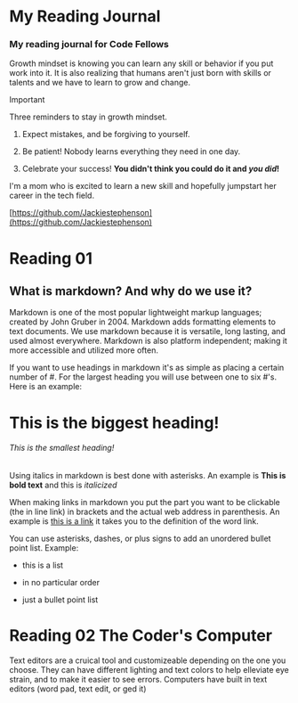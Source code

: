 # My Reading Journal

### My reading journal for Code Fellows

Growth mindset is knowing you can learn any skill or behavior if you put work into it. It is also realizing that humans aren't just born with skills or talents and we have to learn to grow and change.

>[!Important]
>Three reminders to stay in growth mindset.

1. Expect mistakes, and be forgiving to yourself.

2.  Be patient! Nobody learns everything they need in one day.

3.  Celebrate your success! **You didn't think you could do it and _you did_!**

I'm a mom who is excited to learn a new skill and hopefully jumpstart her career in the tech field. 

[https://github.com/Jackiestephenson](https://github.com/Jackiestephenson)
   

# Reading 01 

## What is markdown? And why do we use it?

Markdown is one of the most popular lightweight markup languages; created by John Gruber in 2004. Markdown adds formatting elements to text documents. We use markdown because it is versatile, long lasting, and used almost everywhere. Markdown is also platform independent; making it more accessible and utilized more often.

If you want to use headings in markdown it's as simple as placing a certain number of #. For the largest heading you will use between one to six #'s. Here is an example: 

# This is the biggest heading!

###### This is the smallest heading!

Using italics in markdown is best done with asterisks. An example is **This is bold text** and this is *italicized* 

When making links in markdown you put the part you want to be clickable (the in line link) in brackets and the actual web address in parenthesis. An example is [this is a link](https://www.merriam-webster.com/dictionary/link)   it takes you to the definition of the word link. 

You can use asterisks, dashes, or plus signs to add an unordered bullet point list. Example:

* this is a list
+ in no particular order
- just a bullet point list



# Reading 02 The Coder's Computer

Text editors are a cruical tool and customizeable depending on the one you choose. They can have different lighting and text colors to help elleviate eye strain, and to make it easier to see errors. Computers have built in text editors (word pad, text edit, or ged it)

